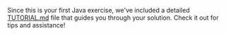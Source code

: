 Since this is your first Java exercise, we've included a detailed [TUTORIAL.md](https://github.com/exercism/java/blob/master/exercises/hello-world/TUTORIAL.md) file that guides you through your solution. Check it out for tips and
assistance!

